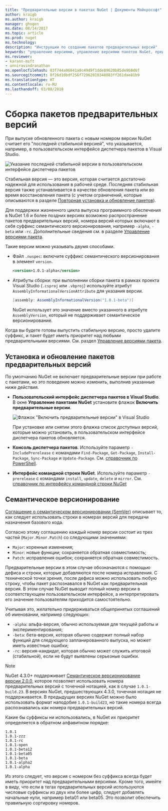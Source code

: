 ```yaml
---
title: "Предварительные версии в пакетах NuGet | Документы Майкрософт"
author: kraigb
ms.author: kraigb
manager: ghogen
ms.date: 08/14/2017
ms.topic: article
ms.prod: nuget
ms.technology: 
description: "Инструкции по созданию пакетов предварительных версий"
keywords: "управление версиями, управление версиями пакетов NuGet, предварительные версии NuGet, пакеты NuGet предварительных версий, предварительный просмотр версий пакетов, версии-кандидаты пакетов, бета-версии пакетов, семантическое версионирование NuGet"
ms.reviewer:
- karann-msft
- unniravindranathan
ms.openlocfilehash: 03f744a96841a8c49d9f1dde89620b85de968d6f
ms.sourcegitcommit: 8f26d10bdf256f72962010348083ff261dae81b9
ms.translationtype: HT
ms.contentlocale: ru-RU
ms.lasthandoff: 03/08/2018
---
```

# <a name="building-pre-release-packages"></a>Сборка пакетов предварительных версий

При выпуске обновленного пакета с новым номером версии NuGet считает его "последней стабильной версией", что указывается, например, в пользовательском интерфейсе диспетчера пакетов в Visual Studio.

![Указание последней стабильной версии в пользовательском интерфейсе диспетчера пакетов](media/Prerelease_01-LatestStable.png)

Стабильная версия — это версия, которая считается достаточно надежной для использования в рабочей среде. Последняя стабильная версия также устанавливается в качестве обновления пакета или во время восстановления пакета (с учетом ограничений, которые описываются в разделе [Повторная установка и обновление пакетов](../consume-packages/reinstalling-and-updating-packages.md)).

Для поддержки жизненного цикла выпуска программного обеспечения в NuGet 1.6 и более поздних версиях возможно распространение пакетов предварительных версий, номера версий которых включают в себя суффикс семантического версионирования, например `-alpha`, `-beta` или `-rc`. Дополнительные сведения см. в разделе [Управление версиями пакета](../reference/package-versioning.md#pre-release-versions).

Такие версии можно указывать двумя способами.

- Файл `.nuspec`: включите суффикс семантического версионирования в элемент `version`.

    ```xml
    <version>1.0.1-alpha</version>
    ```

- Атрибуты сборки: при выполнении сборки пакета в рамках проекта Visual Studio (`.csproj` или `.vbproj`) используйте атрибут `AssemblyInformationalVersionAttribute` для указания версии.

    ```cs
    [assembly: AssemblyInformationalVersion("1.0.1-beta")]
    ```

    NuGet использует это значение вместо указанного в атрибуте `AssemblyVersion`, который не поддерживает семантическое версионирование.

Когда вы будете готовы выпустить стабильную версию, просто удалите суффикс, и пакет будет иметь приоритет над любыми предварительными версиями. См. раздел [Управление версиями пакета](../reference/package-versioning.md#pre-release-versions).

## <a name="installing-and-updating-pre-release-packages"></a>Установка и обновление пакетов предварительных версий

По умолчанию NuGet не включает предварительные версии при работе с пакетами, но это поведение можно изменить, выполнив указанные ниже действия.

- **Пользовательский интерфейс диспетчера пакетов в Visual Studio**. В окне **Управление пакетами NuGet** установите флажок **Включить предварительные версии**.

    ![Флажок "Включить предварительные версии" в Visual Studio](media/Prerelease_02-CheckPrerelease.png)

    При установке или снятии этого флажка список доступных версий, которые можно установить, в пользовательском интерфейсе диспетчера пакетов обновляется.

- **Консоль диспетчера пакетов**. Используйте параметр `-IncludePrerelease` с командами `Find-Package`, `Get-Package`, `Install-Package`, `Sync-Package` и `Update-Package`. См. [справочник по PowerShell](../tools/powershell-reference.md).

- **Интерфейс командной строки NuGet**. Используйте параметр `-prerelease` с командами `install`, `update`, `delete` и `mirror`. См. [справочник по интерфейсу командной строки NuGet](../tools/nuget-exe-cli-reference.md)

## <a name="semantic-versioning"></a>Семантическое версионирование

[Соглашение о семантическом версионировании (SemVer)](http://semver.org/spec/v1.0.0.html) описывает то, как следует использовать строки в номерах версий для передачи назначения базового кода.

Согласно этому соглашению каждый номер версии состоит из трех частей (`Major.Minor.Patch`) со следующими значениями:

- `Major`: коренные изменения;
- `Minor`: новые функции; сохраняется обратная совместимость;
- `Patch`: исправления ошибок; сохраняется обратная совместимость.

Предварительные версии в этом случае обозначаются с помощью дефиса и строки, которые добавляются после номера исправления. С технической точки зрения, после дефиса можно использовать любую строку, чтобы пакет распознавался в NuGet как предварительная версия. В этом случае NuGet выводит полный номер версии в соответствующем пользовательском интерфейсе, а интерпретировать его значение пользователям приходится самостоятельно.

Учитывая это, желательно придерживаться общепринятых соглашений об именовании, например следующих:

- `-alpha`: альфа-версия, обычно используемая для текущей работы и экспериментирования;
- `-beta`: бета-версия, которая обычно содержит полный набор функций для следующего запланированного выпуска, но может иметь известные ошибки;
- `-rc`: версия-кандидат, которая обычно может служить итоговой (стабильной), если не будут выявлены серьезные ошибки.

> [!Note]
> NuGet 4.3.0+ поддерживает [Семантическое версионирование версии 2.0.0](http://semver.org/spec/v2.0.0.html), которое позволяет использовать номера предварительных версий с точечной нотацией, как в случае `1.0.1-build.23`. В версиях NuGet, предшествующих 4.3.0, точечная нотация не поддерживается. В предыдущих версиях NuGet можно было использовать формат наподобие `1.0.1-build23`, но такие номера всегда распознавались как номера предварительных версий.

Какие бы суффиксы ни использовались, в NuGet их приоритет определяется в обратном алфавитном порядке:

    1.0.1
    1.0.1-zzz
    1.0.1-rc
    1.0.1-open
    1.0.1-beta12
    1.0.1-beta05
    1.0.1-beta
    1.0.1-alpha2
    1.0.1-alpha

Из этого следует, что версия с номером без суффикса всегда будет иметь приоритет над предварительными версиями. Кроме того, имейте в виду, что если в тегах предварительных версий используются числовые суффиксы из двух или более цифр, следует добавлять начальные нули, например beta01 или beta05. Это позволит обеспечить правильную сортировку номеров.
